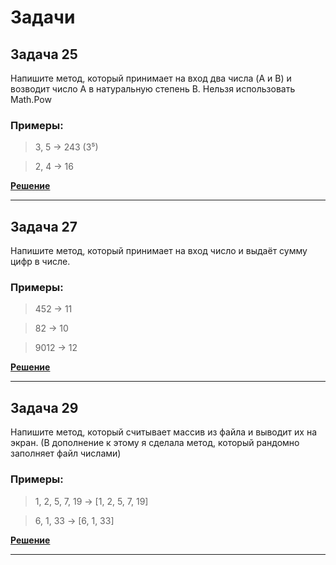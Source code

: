 # Задачи

## Задача 25

Напишите метод, который принимает на вход два числа (A и B) и возводит число A в натуральную степень B.
Hельзя использовать Math.Pow

### Примеры:

>3, 5 -> 243 (3⁵)

>2, 4 -> 16

[**Решение**](Homework4/../ex25/Program.cs)

***

## Задача 27

  Напишите метод, который принимает на вход число и выдаёт сумму цифр в числе.

### Примеры:

>452 -> 11

>82 -> 10

>9012 -> 12

[**Решение**](Homework4/../ex27/Program.cs)

***

## Задача 29
Напишите метод, который считывает массив из файла и выводит их на экран.
(В дополнение к этому я сделала метод, который рандомно заполняет файл числами)

### Примеры:

>1, 2, 5, 7, 19 -> [1, 2, 5, 7, 19]

>6, 1, 33 -> [6, 1, 33]

[**Решение**](Homework4/../ex29/Program.cs)

***